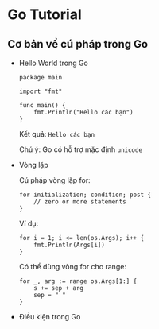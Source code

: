 # Go Tutorial
## Cơ bản về cú pháp trong Go
* Hello World trong Go

	
	```
	package main
	
	import "fmt"
	
	func main() {
		fmt.Println("Hello các bạn")
	}
	
	```
	Kết quả:
	``
	Hello các bạn
	``
	
	Chú ý: Go có hỗ trợ mặc định ``unicode``

* Vòng lặp

	Cú pháp vòng lặp for:

	```
	for initialization; condition; post {
    	// zero or more statements
	}

	```
	Ví dụ:
	
	```
	for i = 1; i <= len(os.Args); i++ {
		fmt.Println(Args[i])
	}
	```
	Có thể dùng vòng for cho range:
	
	```
	for _, arg := range os.Args[1:] {
        s += sep + arg
        sep = " "
    }
	```
	
* Điều kiện trong Go